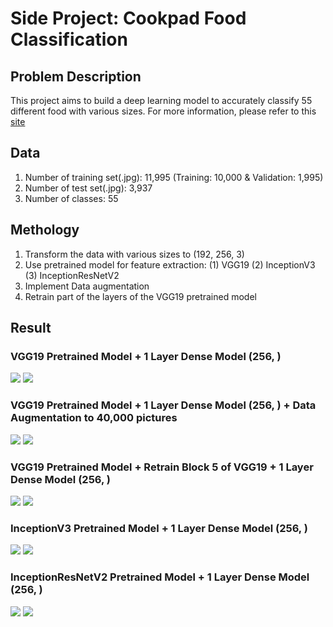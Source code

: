 # Side Project: Cookpad Food Classification

## Problem Description
This project aims to build a deep learning model to accurately classify 55 different food with various sizes. For more information, please refer to this [site](https://deepanalytics.jp/compe/59)

## Data 
1. Number of training set(.jpg): 11,995 (Training: 10,000 & Validation: 1,995)
2. Number of test set(.jpg): 3,937
3. Number of classes: 55

## Methology 
1. Transform the data with various sizes to (192, 256, 3)
2. Use pretrained model for feature extraction:
	(1) VGG19
	(2) InceptionV3
	(3) InceptionResNetV2
3. Implement Data augmentation
4. Retrain part of the layers of the VGG19 pretrained model

## Result

### VGG19 Pretrained Model + 1 Layer Dense Model (256, ) 
<img src="https://github.com/lwkuant/Side_project_Cookpad_Food_Classification/blob/master/Image/Accuracy_VGG19_1_layer_256.png">
<img src="https://github.com/lwkuant/Side_project_Cookpad_Food_Classification/blob/master/Image/Loss_VGG19_1_layer_256.png">

### VGG19 Pretrained Model + 1 Layer Dense Model (256, ) + Data Augmentation to 40,000 pictures
<img src="https://github.com/lwkuant/Side_project_Cookpad_Food_Classification/blob/master/Image/Accuracy_VGG19_Data_Augmentation_40k_1_layer_256.png">
<img src="https://github.com/lwkuant/Side_project_Cookpad_Food_Classification/blob/master/Image/Loss_VGG19_Data_Augmentation_40k_1_layer_256.png">

### VGG19 Pretrained Model + Retrain Block 5 of VGG19 + 1 Layer Dense Model (256, )
<img src="https://github.com/lwkuant/Side_project_Cookpad_Food_Classification/blob/master/Image/Accuracy_VGG19_Retraining_Block5_1_layer_256.png">
<img src="https://github.com/lwkuant/Side_project_Cookpad_Food_Classification/blob/master/Image/Loss_VGG19_Retraining_Block5_1_layer_256.png">

### InceptionV3 Pretrained Model + 1 Layer Dense Model (256, ) 
<img src="https://github.com/lwkuant/Side_project_Cookpad_Food_Classification/blob/master/Image/Accuracy_InceptionV3_1_layer_256.png">
<img src="https://github.com/lwkuant/Side_project_Cookpad_Food_Classification/blob/master/Image/Loss_InceptionV3_1_layer_256.png">

### InceptionResNetV2 Pretrained Model + 1 Layer Dense Model (256, ) 
<img src="https://github.com/lwkuant/Side_project_Cookpad_Food_Classification/blob/master/Image/Accuracy_InceptionResNetV2_1_layer_256.png">
<img src="https://github.com/lwkuant/Side_project_Cookpad_Food_Classification/blob/master/Image/Loss_InceptionResNetV2_1_layer_256.png">


